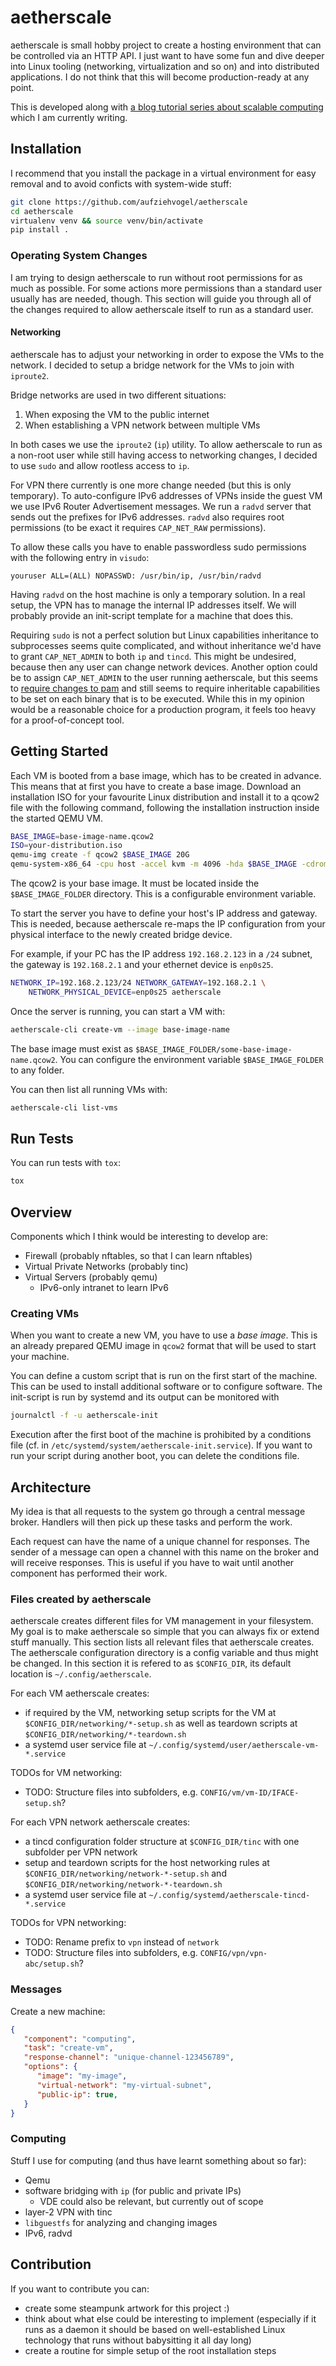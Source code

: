 # aetherscale

aetherscale is small hobby project to create a hosting environment that can
be controlled via an HTTP API. I just want to have some fun and
dive deeper into Linux tooling (networking, virtualization and so on) and
into distributed applications. I do not think that this will become
production-ready at any point.

This is developed along with
[a blog tutorial series about scalable computing](https://blog.stefan-koch.name/2020/11/22/programming-cloud-hosting-python-rabbitmq-qemu)
which I am currently writing.

## Installation

I recommend that you install the package in a virtual environment for
easy removal and to avoid conficts with system-wide stuff:

```bash
git clone https://github.com/aufziehvogel/aetherscale
cd aetherscale
virtualenv venv && source venv/bin/activate
pip install .
```

### Operating System Changes

I am trying to design aetherscale to run without root permissions for
as much as possible.
For some actions more permissions than a standard user usually has are
needed, though. This section will guide you through all of the changes
required to allow aetherscale itself to run as a standard user.

#### Networking

aetherscale has to adjust your networking in order to expose the VMs to the
network. I decided to setup a bridge network for the VMs to join with
`iproute2`.

Bridge networks are used in two different situations:

1. When exposing the VM to the public internet
2. When establishing a VPN network between multiple VMs

In both cases we use the `iproute2` (`ip`) utility. To allow aetherscale to
run as a non-root user while still having access to networking changes, I
decided to use `sudo` and allow rootless access to `ip`.

For VPN there currently is one more change needed (but this is only
temporary). To auto-configure IPv6 addresses of VPNs inside
the guest VM we use IPv6 Router Advertisement messages. We run a `radvd`
server that sends out the prefixes for IPv6 addresses. `radvd` also requires
root permissions (to be exact it requires `CAP_NET_RAW` permissions).

To allow these calls you have to enable passwordless sudo permissions with
the following entry in `visudo`:

```
youruser ALL=(ALL) NOPASSWD: /usr/bin/ip, /usr/bin/radvd
```

Having `radvd` on the host machine is only a temporary solution. In a real
setup, the VPN has to manage the internal IP addresses itself. We will
probably provide an init-script template for a machine that does this.

Requiring `sudo` is not a perfect solution but Linux capabilities inheritance to
subprocesses seems quite complicated, and without inheritance we'd have to grant
`CAP_NET_ADMIN` to both `ip` and `tincd`. This might be undesired, because
then any user can change network devices. Another option could be to
assign `CAP_NET_ADMIN` to the user running aetherscale, but this seems to
[require changes to pam](https://unix.stackexchange.com/questions/454708/how-do-you-add-cap-sys-admin-permissions-to-user-in-centos-7)
and still seems to require inheritable capabilities to be set on each
binary that is to be executed.
While this in my opinion would be a reasonable choice for a production
program, it feels too heavy for a proof-of-concept tool.

## Getting Started

Each VM is booted from a base image, which has to be created in advance.
This means that at first you have to create a base image. Download an
installation ISO for your favourite Linux distribution and install it to a
qcow2 file with the following command, following the installation instruction
inside the started QEMU VM.

```bash
BASE_IMAGE=base-image-name.qcow2
ISO=your-distribution.iso
qemu-img create -f qcow2 $BASE_IMAGE 20G
qemu-system-x86_64 -cpu host -accel kvm -m 4096 -hda $BASE_IMAGE -cdrom $ISO
```

The qcow2 is your base image. It must be located inside the
`$BASE_IMAGE_FOLDER` directory. This is a configurable environment variable.

To start the server you have to define your host's IP address and gateway. This
is needed, because aetherscale re-maps the IP configuration from your
physical interface to the newly created bridge device.

For example, if your PC has the IP address `192.168.2.123` in a `/24` subnet,
the gateway is `192.168.2.1` and your ethernet device is `enp0s25`.

```bash
NETWORK_IP=192.168.2.123/24 NETWORK_GATEWAY=192.168.2.1 \
    NETWORK_PHYSICAL_DEVICE=enp0s25 aetherscale
```

Once the server is running, you can start a VM with:

```bash
aetherscale-cli create-vm --image base-image-name
```

The base image must exist as `$BASE_IMAGE_FOLDER/some-base-image-name.qcow2`.
You can configure the environment variable `$BASE_IMAGE_FOLDER` to any folder.

You can then list all running VMs with:

```bash
aetherscale-cli list-vms
```

## Run Tests

You can run tests with `tox`:

```bash
tox
```


## Overview

Components which I think would be interesting to develop are:

- Firewall (probably nftables, so that I can learn nftables)
- Virtual Private Networks (probably tinc)
- Virtual Servers (probably qemu)
  - IPv6-only intranet to learn IPv6

### Creating VMs

When you want to create a new VM, you have to use a *base image*. This is an
already prepared QEMU image in `qcow2` format that will be used to start your
machine.

You can define a custom script that is run on the first start of the machine.
This can be used to install additional software or to configure software.
The init-script is run by systemd and its output can be monitored with

```bash
journalctl -f -u aetherscale-init
```

Execution after the first boot of the machine is prohibited by a conditions
file (cf. in `/etc/systemd/system/aetherscale-init.service`). If you
want to run your script during another boot, you can delete the conditions
file.

## Architecture

My idea is that all requests to the system go through a central message
broker. Handlers will then pick up these tasks and perform the work.

Each request can have the name of a unique channel for responses. The sender
of a message can open a channel with this name on the broker and will receive
responses. This is useful if you have to wait until another component has
performed their work.

### Files created by aetherscale

aetherscale creates different files for VM management in your filesystem.
My goal is to make aetherscale so simple that you can always fix or extend
stuff manually. This section lists all relevant files that aetherscale creates.
The aetherscale configuration directory is a config variable and thus might
be changed. In this section it is refered to as `$CONFIG_DIR`, its default
location is `~/.config/aetherscale`.

For each VM aetherscale creates:

- if required by the VM, networking setup scripts for the VM at
  `$CONFIG_DIR/networking/*-setup.sh` as well as teardown scripts at
  `$CONFIG_DIR/networking/*-teardown.sh`
- a systemd user service file at
  `~/.config/systemd/user/aetherscale-vm-*.service`

TODOs for VM networking:

- TODO: Structure files into subfolders, e.g. `CONFIG/vm/vm-ID/IFACE-setup.sh`?

For each VPN network aetherscale creates:

- a tincd configuration folder structure at
  `$CONFIG_DIR/tinc` with one subfolder per VPN network
- setup and teardown scripts for the host networking rules at
  `$CONFIG_DIR/networking/network-*-setup.sh` and
  `$CONFIG_DIR/networking/network-*-teardown.sh`
- a systemd user service file at
  `~/.config/systemd/aetherscale-tincd-*.service`

TODOs for VPN networking:

- TODO: Rename prefix to `vpn` instead of `network`
- TODO: Structure files into subfolders, e.g. `CONFIG/vpn/vpn-abc/setup.sh`?


### Messages

Create a new machine:

```json
{
   "component": "computing",
   "task": "create-vm",
   "response-channel": "unique-channel-123456789",
   "options": {
      "image": "my-image",
      "virtual-network": "my-virtual-subnet",
      "public-ip": true,
   }
}
```

### Computing

Stuff I use for computing (and thus have learnt something about so far):

- Qemu
- software bridging with `ip` (for public and private IPs)
  - VDE could also be relevant, but currently out of scope
- layer-2 VPN with tinc
- `libguestfs` for analyzing and changing images
- IPv6, radvd


## Contribution

If you want to contribute you can:

- create some steampunk artwork for this project :)
- think about what else could be interesting to implement (especially if
  it runs as a daemon it should be based on well-established Linux technology
  that runs without babysitting it all day long)
- create a routine for simple setup of the root installation steps
